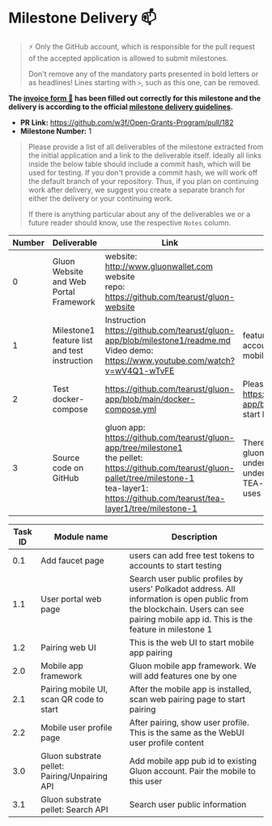 # Milestone Delivery :mailbox:

> ⚡ Only the GitHub account, which is responsible for the pull request of the accepted application is allowed to submit milestones. 
> 
> Don't remove any of the mandatory parts presented in bold letters or as headlines! Lines starting with `>`, such as this one, can be removed.

**The [invoice form :pencil:](https://forms.gle/8Wx7nxtq8fKrsuEz8) has been filled out correctly for this milestone and the delivery is according to the official [milestone delivery guidelines](https://github.com/w3f/General-Grants-Program/blob/master/grants/milestone-deliverables-guidelines.md).**  

* **PR Link:** https://github.com/w3f/Open-Grants-Program/pull/182
* **Milestone Number:** 1

> Please provide a list of all deliverables of the milestone extracted from the initial application and a link to the deliverable itself. Ideally all links inside the below table should include a commit hash, which will be used for testing. If you don't provide a commit hash, we will work off the default branch of your repository. Thus, if you plan on continuing work after delivery, we suggest you create a separate branch for either the delivery or your continuing work. 
> 
> If there is anything particular about any of the deliverables we or a future reader should know, use the respective `Notes` column.

| Number | Deliverable | Link | Notes |
| ------------- | ------------- | ------------- | ---------------|
| 0 | Gluon Website and Web Portal Framework | website: http://www.gluonwallet.com website <br>repo: https://github.com/tearust/gluon-website ||
| 1 | Milestone1 feature list and test instruction | Instruction https://github.com/tearust/gluon-app/blob/milestone1/readme.md  <br>Video demo: https://www.youtube.com/watch?v=wV4Q1-wTvFE | features: Users can create Gluon accounts and pair the Gluon mobile App with the web portal. |
| 2 | Test docker-compose | https://github.com/tearust/gluon-app/blob/main/docker-compose.yml | Please follow the instruction https://github.com/tearust/gluon-app/blob/main/readme.md to start local test server |
| 3 | Source code on GitHub | gluon app: https://github.com/tearust/gluon-app/tree/milestone1 <br>the pellet: https://github.com/tearust/gluon-pallet/tree/milestone-1 <br>tea-layer1: https://github.com/tearust/tea-layer1/tree/milestone-1| There are two projects inside gluon-app repo. The mobile app under /mobile folder, the webapp under /webapp folder. <br>TEA-layer1 is the blockchain, it uses gluon-pellet |

| Task ID | Module name | Description |
| ------ | ----------- | ---- |
| 0.1 | Add faucet page | users can add free test tokens to accounts to start testing |
| 1.1 | User portal web page | Search user public profiles by users' Polkadot address. All information is open public from the blockchain. Users can see pairing mobile app id. This is the feature in milestone 1 |
| 1.2 | Pairing web UI | This is the web UI to start mobile app pairing |
| 2.0 | Mobile app framework | Gluon mobile app framework. We will add features one by one |
| 2.1 | Pairing mobile UI, scan QR code to start | After the mobile app is installed, scan web pairing page to start pairing |
| 2.2 | Mobile user profile page | After pairing, show user profile. This is the same as the WebUI user profile content |
| 3.0 | Gluon substrate pellet: Pairing/Unpairing API | Add mobile app pub id to existing Gluon account. Pair the mobile to this user |
| 3.1 | Gluon substrate pellet: Search API | Search user public information |
